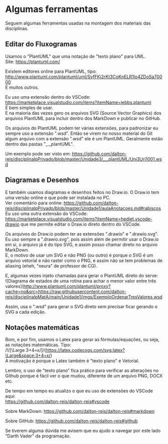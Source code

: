 # Algumas ferramentas

Seguem algumas ferramentas usadas na montagem dos materiais das disciplinas.  

## Editar do Fluxogramas  

Usamos o "PlantUML" que uma notação de "texto plano" para UML.  
Site: <https://plantuml.com/>  

Existem editores online para PlantUML, tipo: <http://www.plantuml.com/plantuml/uml/SyfFKj2rKt3CoKnELR1Io4ZDoSa70000>  
E muitos outros.  

Eu uso uma extensão dentro do VSCode: <https://marketplace.visualstudio.com/items?itemName=jebbs.plantuml>  
É bem simples de usar.  
E na maioria das vezes gero os arquivos SVG (Source Vector Graphics) dos arquivos PlantUML para incluir dentro dos MarkDown e publicar no GitHub.  

Os arquivos do PlantUML podem ter várias extensões, para padronizar eu sempre uso a extensão ".wsd". Então se virem no nosso material do Git algum arquivo com a extensão ".wsd" ele é um PlantUML. Geralmente estão dentro das pastas "_._plantUML".  

Um exemplo pode ser visto em: <https://github.com/dalton-reis/disciplinaIpPrivado/blob/master/Unidade3/_._plantUML/Uni3Uri1001.wsd>  

## Diagramas e Desenhos

E também usamos diagramas e desenhos feitos no Draw.io. O Draw.io tem uma versão online e que pode ser instalada no PC.  
Ver comentário para online: <https://github.com/dalton-reis/disciplinaIpPrivado/blob/master/Unidade1/aulaAnotacoes.md#rabiscos>  
Eu uso uma outra extensão do VSCode: <https://marketplace.visualstudio.com/items?itemName=hediet.vscode-drawio> que me permite editar o Draw.io direto dentro do VSCode.  

Os arquivos do Draw.io podem ter as extensões ".drawio" e ".drawio.svg".  
Eu uso sempre a ".drawio.svg", pois assim além de permitir usar o Draw.io em si, o arquivo já é do tipo SVG, e assim posso chamar direto no arquivo MarkDown.  
E, o motivo de usar um SVG e não PNG (ou outro) é porque o SVG é um arquivo vetorial e não raster como o PNG, e assim não se tem problemas de aliasing (eheh, "neura" de professor de CG).  

E, algumas vezes injeto chamadas para gerar o PlantUML direto do serve:  
![Diagrama de estados de uma rotina para achar o menor valor entre três valores](http://www.plantuml.com/plantuml/proxy?cache=no&src=https://raw.githubusercontent.com/dalton-reis/disciplinaIpMatA/main/Unidade1/imgs/ExemploOrdenarTresValores.wsd  

Assim, usa o ".wsd" para gerar o SVG direto sem precisar ficar gerando o SVG a cada edição.  

## Notações matemáticas

Bom, e por fim, usamos o Latex para gerar as fórmulas/equações, ou seja, as notações matemáticas. Tipo:  
  /!/[\Large 3+4=x/]/(https://latex.codecogs.com/svg.latex?\Large&space;3+4=x/)  
A motivação é porque o Latex também é "texto plano" e Vetorial.  

Lembro, o uso  de "texto plano" fica prático para verificar as alterações no Github porque é fácil ver o que mudou, diferente de um arquivo PNG, DOCX etc.  

De tempo em tempo eu atualizo o que eu uso de extensões do VSCode aqui:  
<https://github.com/dalton-reis/dalton-reis#vscode>  

Sobre MarkDown:
<https://github.com/dalton-reis/dalton-reis#markdown>  

Sobre GitHub:
<https://github.com/dalton-reis/dalton-reis#github>  

Se tiverem alguma dúvida me avisem que eu ajudo a navegar por este lado "Darth Vader" da programação.  
